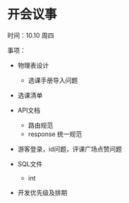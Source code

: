 # 开会议事

时间：10.10 周四

事项：

+   物理表设计
    +   选课手册导入问题
+   选课清单
    
+   API文档
    +   路由规范
    +   response 统一规范
+   游客登录，id问题，评课广场点赞问题
+   SQL文件
	+	int
+   开发优先级及排期

